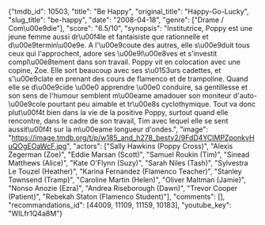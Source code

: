 {"tmdb_id": 10503, "title": "Be Happy", "original_title": "Happy-Go-Lucky", "slug_title": "be-happy", "date": "2008-04-18", "genre": ["Drame / Com\u00e9die"], "score": "6.5/10", "synopsis": "Institutrice, Poppy est une jeune femme aussi dr\u00f4le et fantaisiste que rationnelle et d\u00e9termin\u00e9e. A l'\u00e9coute des autres, elle s\u00e9duit tous ceux qui l'approchent, adore ses \u00e9l\u00e8ves et s'investit compl\u00e8tement dans son travail. Poppy vit en colocation avec une copine, Zoe. Elle sort beaucoup avec ses s\u0153urs cadettes, et s'\u00e9clate en prenant des cours de flamenco et de trampoline. Quand elle se d\u00e9cide \u00e0 apprendre \u00e0 conduire, sa gentillesse et son sens de l'humour semblent m\u00eame amadouer son moniteur d'auto-\u00e9cole pourtant peu aimable et tr\u00e8s cyclothymique. Tout va donc plut\u00f4t bien dans la vie de la positive Poppy, surtout quand elle rencontre, dans le cadre de son travail, Tim avec lequel elle se sent aussit\u00f4t sur la m\u00eame longueur d'ondes.", "image": "https://image.tmdb.org/t/p/w185_and_h278_bestv2/9FdD4YClMPZponkvHuQOgEOaWcF.jpg", "actors": ["Sally Hawkins (Poppy Cross)", "Alexis Zegerman (Zoe)", "Eddie Marsan (Scott)", "Samuel Roukin (Tim)", "Sinead Matthews (Alice)", "Kate O'Flynn (Suzy)", "Sarah Niles (Tash)", "Sylvestra Le Touzel (Heather)", "Karina Fernandez (Flamenco Teacher)", "Stanley Townsend (Tramp)", "Caroline Martin (Helen)", "Oliver Maltman (Jamie)", "Nonso Anozie (Ezra)", "Andrea Riseborough (Dawn)", "Trevor Cooper (Patient)", "Rebekah Staton (Flamenco Student)"], "comments": [], "recommandations_id": [44009, 11109, 11159, 10183], "youtube_key": "WILfr1Q4a8M"}